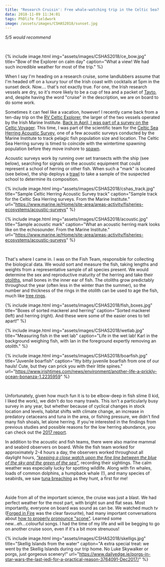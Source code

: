 ```yaml
---
title: "Research Cruisin': Free whale-watching trip in the Celtic Sea? Oh, and some fish science."
data: 2018-11-09 11:34:01
tags: PhDlife fieldwork
image: /assets/images/CSHAS2018/sunset.jpg
---
```


*5/5 would recommend*

<br>

{% include image.html img="assets/images/CSHAS2018/ce_bow.jpg" title="Bow of the Explorer on calm day" caption="What a view! We had such incredible weather for most of the trip." %}

When I say I'm heading on a research cruise, some landlubbers assume that I'm headed off on a luxury tour of the Irish coast with cocktails at 5pm in the sunset deck. Now.... that's not exactly true. For one, the Irish research vessels are dry, so it's more likely to be a cup of tea and a packet of [Tayto][tayto], and, despite having the word "cruise" in the description, we are on board to do some work.

Sometimes it can feel like a vacation, however! I recently came back from a ten-day trip on the [RV Celtic Explorer][Explorer], the larger of the two vessels operated by the Irish Marine Institute. [Back in April, I was part of a survey on the Celtic Voyager][post]. This time, I was part of the scientific team for the [Celtic Sea Herring Acoustic Survey][CSHAS], one of a few acoustic surveys conducted by the Marine Institute to track pelagic fish population size and location. The Celtic Sea Herring survey is timed to coincide with the wintertime spawning population before they move inshore to [spawn][spawn].

Acoustic surveys work by running over set transects with the ship (see below), searching for signals on the acoustic equipment that could represent a school of herring or other fish. When such a "mark" is located (see below), the ship deploys a [trawl][trawl] to take a sample of the suspected school to determine its composition. 

{% include image.html img="assets/images/CSHAS2018/cshas_track.jpg" title="Sample Celtic Herring Acoustic Survey track" caption="Sample track for the Celtic Sea Herring surveys. From the Marine Institute." url="https://www.marine.ie/Home/site-area/areas-activity/fisheries-ecosystems/acoustic-surveys" %}

{% include image.html img="assets/images/CSHAS2018/acoustic.jpg" title="Sample acoustic mark" caption="What an acoustic herring mark looks like on the echosounder. From the Marine Institute." url="https://www.marine.ie/Home/site-area/areas-activity/fisheries-ecosystems/acoustic-surveys" %}

<br>

That's where I came in. I was on the Fish Team, responsible for collecting the biological data. We would sort and measure the fish, taking lengths and weights from a representative sample of all species present. We would determine the sex and reproductive maturity of the herring and take their [otoliths][oto], small bones in the inner ear of fish. The otoliths grow predictably throughout the year (often less in the winter than the summer), so the number and thickness of the rings in the otolith can be used to age the fish, much like [tree rings][tree]. 

{% include image.html img="assets/images/CSHAS2018/fish_boxes.jpg" title="Boxes of sorted mackerel and herring" caption="Sorted mackerel (left) and herring (right). And these were some of the easier ones to tell apart!" %}

{% include image.html img="assets/images/CSHAS2018/wetlab.jpg" title="Measuring fish in the wet lab" caption="Life in the wet lab! Karl in the background weighing fish, with Ian in the foreground expertly removing an otolith." %}

{% include image.html img="assets/images/CSHAS2018/boarfish.jpg" title="Juvenile boarfish" caption="Itty bitty juvenile boarfish from one of our hauls! Cute, but they can prick you with their little spines." url="https://www.irishtimes.com/news/environment/another-life-a-prickly-ocean-bonanza-1.2235959" %}

<br>

Unfortunately, given how much fun it is to be elbow-deep in fish slime (I kid, I liked the work), we didn't do too many trawls. This isn't a particularly busy survey in any year, but whether because of cyclical changes in stock location and levels, habitat shifts with climate change, an increase in predatory cetaceans and tuna in the area, or fishing pressure, we didn't find many fish shoals, let alone herring. If you're interested in the findings from previous studies and possible reasons for the low herring abundance, you can check out the [2017 report][2017].

In addition to the acoustic and fish teams, there were also marine mammal and seabird observers on board. While the fish team worked for approximately 2-4 hours a day, the observers worked throughout all daylight hours, [*"keeping a close watch upon the fine line between the blue of the sky and the green of the sea"*][mhm], recording their sightings. The calm weather was especially lucky for spotting wildlife. Along with fin whales, loads of common dolphins, a humpback whale (!), and many species of seabirds, we saw [tuna breaching][tuna] as they hunt, a first for me!

<br>

Aside from all of the important science, the cruise was just a blast. We had perfect weather for the most part, with bright sun and flat seas. Most importantly, everyone on board was sound as can be. We watched much tv ([Forged in Fire][knives] was the clear favourite), had many important conversations about [how to properly pronounce "scone"][scone]. Learned some new...eh...colourful songs. I had the time of my life and will be begging to go on another cruise soon, even if it's a bit more strenuous!


{% include image.html img="assets/images/CSHAS2018/skelligs.jpg" title="Skellig Islands from the water" caption="A extra special treat: we went by the Skellig Islands during our trip home. No Luke Skywalker or porgs, just gorgeous scenery!" url="https://www.dailyedge.ie/porgs-in-star-wars-the-last-jedi-for-a-practical-reason-3764091-Dec2017/" %}


[tayto]: https://theculturetrip.com/europe/ireland/articles/a-brief-history-of-tayto-irelands-beloved-crisp-brand/
[Explorer]: https://www.marine.ie/Home/site-area/infrastructure-facilities/research-vessels/celtic-explorer
[post]: https://sowasser.com/CV18012/
[CSHAS]: https://www.marine.ie/Home/site-area/areas-activity/fisheries-ecosystems/acoustic-surveys
[spawn]: https://en.wikipedia.org/wiki/Spawn_(biology)
[trawl]: https://en.wikipedia.org/wiki/Trawling
[oto]: https://en.wikipedia.org/wiki/Otolith
[tree]: https://en.wikipedia.org/wiki/Dendrochronology
[2017]: https://oar.marine.ie/bitstream/handle/10793/1338/CSHAS%20Cruise%20Report%202017_Final.pdf?sequence=1
[mhm]: https://www.youtube.com/watch?v=VU9hKJQGuyg
[tuna]: https://www.youtube.com/watch?v=x71gMeatnDA
[knives]: https://en.wikipedia.org/wiki/Forged_in_Fire_(TV_series)
[scone]: https://bigthink.com/strange-maps/the-great-scone-map-of-the-uk-and-ireland